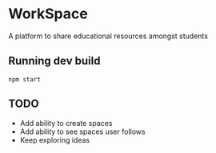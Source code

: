 # WorkSpace
A platform to share educational resources amongst students 

## Running dev build
```
npm start
```
## TODO

 - Add ability to create spaces
 - Add ability to see spaces user follows
 - Keep exploring ideas

